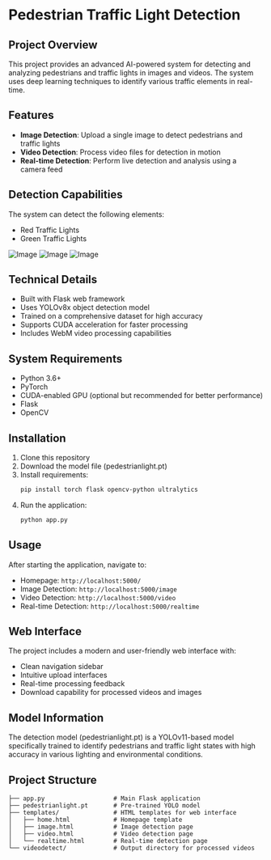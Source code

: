 # Pedestrian Traffic Light Detection

## Project Overview
This project provides an advanced AI-powered system for detecting and analyzing pedestrians and traffic lights in images and videos. The system uses deep learning techniques to identify various traffic elements in real-time.

## Features
- **Image Detection**: Upload a single image to detect pedestrians and traffic lights
- **Video Detection**: Process video files for detection in motion
- **Real-time Detection**: Perform live detection and analysis using a camera feed

## Detection Capabilities
The system can detect the following elements:
- Red Traffic Lights
- Green Traffic Lights

![Image](https://github.com/user-attachments/assets/13c9738c-5d1a-4159-92f6-b94ae3b71e85)
![Image](https://github.com/user-attachments/assets/a00a72fc-1130-4323-9d68-8b0c0578cccc)
![Image](https://github.com/user-attachments/assets/8bb73f3b-f704-48e3-af3e-5f1ee2fd3269)

## Technical Details
- Built with Flask web framework
- Uses YOLOv8x object detection model
- Trained on a comprehensive dataset for high accuracy
- Supports CUDA acceleration for faster processing
- Includes WebM video processing capabilities

## System Requirements
- Python 3.6+
- PyTorch
- CUDA-enabled GPU (optional but recommended for better performance)
- Flask
- OpenCV

## Installation
1. Clone this repository
2. Download the model file (pedestrianlight.pt)
3. Install requirements:
   ```bash
   pip install torch flask opencv-python ultralytics
   ```
4. Run the application:
   ```bash
   python app.py
   ```

## Usage
After starting the application, navigate to:
- Homepage: `http://localhost:5000/`
- Image Detection: `http://localhost:5000/image`
- Video Detection: `http://localhost:5000/video`
- Real-time Detection: `http://localhost:5000/realtime`

## Web Interface
The project includes a modern and user-friendly web interface with:
- Clean navigation sidebar
- Intuitive upload interfaces
- Real-time processing feedback
- Download capability for processed videos and images

## Model Information
The detection model (pedestrianlight.pt) is a YOLOv11-based model specifically trained to identify pedestrians and traffic light states with high accuracy in various lighting and environmental conditions.

## Project Structure
```
├── app.py                   # Main Flask application
├── pedestrianlight.pt       # Pre-trained YOLO model
├── templates/               # HTML templates for web interface
│   ├── home.html            # Homepage template
│   ├── image.html           # Image detection page
│   ├── video.html           # Video detection page
│   └── realtime.html        # Real-time detection page
└── videodetect/             # Output directory for processed videos
``` 
